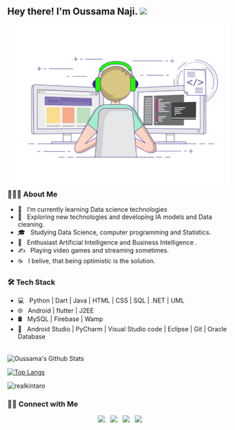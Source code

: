 <h2> Hey there! I'm Oussama Naji. <img src="https://c.tenor.com/pvFJwncehzIAAAAM/hello-there-private-from-penguins-of-madagascar.gif" width="25"></h2>
<img align="right" alt="GIF" src="https://raw.githubusercontent.com/devSouvik/devSouvik/master/gif3.gif" width="500"/>

<h3> 👨🏻‍💻 About Me </h3>

- 🔭 &nbsp; I’m currently learning Data science technologies
- 🤔 &nbsp; Exploring new technologies and developing IA models and Data cleaning.
- 🎓 &nbsp; Studying Data Science, computer programming and Statistics.
- 🌱 &nbsp; Enthusiast Artificial Intelligence and Business Intelligence .
- ✍️ &nbsp; Playing video games and streaming sometimes.
- ☕ &nbsp; I belive, that being optimistic is the solution. 

<h3>🛠 Tech Stack</h3>

- 💻 &nbsp; Python | Dart | Java | HTML | CSS | SQL | .NET | UML
- 🌐 &nbsp; Android | flutter | J2EE
- 🛢 &nbsp; MySQL | Firebase | Wamp
- 🔧 &nbsp; Android Studio | PyCharm | Visual Studio code | Eclipse | Git | Oracle Database

<br>

<!-- ![Oussama's Github Stats](https://github-readme-stats.vercel.app/api?username=RealKintaro&show_icons=true&title_color=fff&icon_color=79ff97&text_color=9f9f9f&bg_color=151515) -->
<img align="center" src="https://github-readme-stats.vercel.app/api?username=RealKintaro&include_all_commits=true&count_private=true&show_icons=true&line_height=20&title_color=7A7ADB&icon_color=2234AE&text_color=D3D3D3&bg_color=0,000000,130F40" alt="Oussama's Github Stats">

</br>


[![Top Langs](https://github-readme-stats.vercel.app/api/top-langs/?username=RealKintaro&layout=compact&text_color=daf7dc&bg_color=151515)](https://github.com/RealKintaro/github-readme-stats)

<p align="left"> <img src="https://komarev.com/ghpvc/?username=realkintaro&label=Profile%20views&color=0e75b6&style=flat" alt="realkintaro" /> </p>

<h3> 🤝🏻 Connect with Me </h3>

<p align="center">
&nbsp; <a href="https://www.facebook.com/oussama.naji.99/" target="_blank" rel="noopener noreferrer"><img src="https://www.freepnglogos.com/uploads/facebook-logo-icon/facebook-logo-icon-facebook-icon-png-images-icons-and-png-backgrounds-1.png" width="50" /></a>  
&nbsp; <a href="https://www.instagram.com/oussamaa_naji/?hl=en" target="_blank" rel="noopener noreferrer"><img src="https://img.icons8.com/plasticine/100/000000/instagram-new.png" width="50" /></a>  
&nbsp; <a href="https://www.linkedin.com/in/oussama-naji-986bb6188/" target="_blank" rel="noopener noreferrer"><img src="https://img.icons8.com/plasticine/100/000000/linkedin.png" width="50" /></a>
&nbsp; <a href="mailto:oussama.nj05@gmail.com" target="_blank" rel="noopener noreferrer"><img src="https://img.icons8.com/plasticine/100/000000/gmail.png"  width="50" /></a>
</p>
